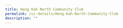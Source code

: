 ```yaml
---
title: Hong Kah North Community Club
permalink: /cc-details/Hong-Kah-North-Community-Club
description: ""
---
```

